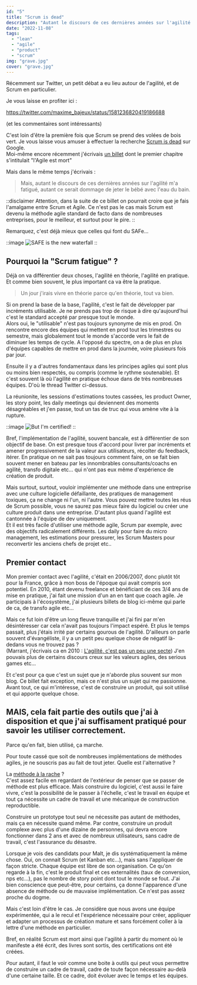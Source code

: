 ```yaml
---
id: "5"
title: "Scrum is dead"
description: "Autant le discours de ces dernières années sur l'agilité m'a fatigué, autant ce serait dommage de jeter le bébé avec l'eau du bain."
date: "2022-11-08"
tags:
  - "lean"
  - "agile"
  - "product"
  - "scrum"
img: "grave.jpg"
cover: "grave.jpg"
---
```


Récemment sur Twitter, un petit débat a eu lieu autour de l'agilité, et de Scrum en particulier.

Je vous laisse en profiter ici :

https://twitter.com/maxime_bajeux/status/1581236820419186688

(et les commentaires sont intéressants)

C'est loin d'être la première fois que Scrum se prend des volées de bois vert. Je vous laisse vous amuser à effectuer la recherche [Scrum is dead](https://www.google.com/search?q=scrum+is+dead&oq=scrum+is+dead) sur Google.  
Moi-même encore récemment j'écrivais [un billet](https://eventuallycoding.com/2021/06/14/pourquoi-le-sujet-nest-plus-dadopter-lagilite-mais-de-changer-de-culture-produit) dont le premier chapitre s'intitulait "l'Agile est mort"

Mais dans le même temps j'écrivais :

> Mais, autant le discours de ces dernières années sur l'agilité m'a fatigué, autant ce serait dommage de jeter le bébé avec l'eau du bain.

::disclaimer
Attention, dans la suite de ce billet on pourrait croire que je fais l'amalgame entre Scrum et Agile. Ce n'est pas le cas mais Scrum est devenu la méthode agile standard de facto dans de nombreuses entreprises, pour le meilleur, et surtout pour le pire.
::

Remarquez, c'est déjà mieux que celles qui font du SAFe...

::image
![SAFE is the new waterfall](/images/safe-waterfall.jpg)
::

## Pourquoi la "Scrum fatigue" ?

Déjà on va différentier deux choses, l'agilité en théorie, l'agilité en pratique. Et comme bien souvent, le plus important ca va être la pratique.

> Un jour j'irais vivre en théorie parce qu'en théorie, tout va bien.

Si on prend la base de la base, l'agilité, c'est le fait de développer par incréments utilisable.
Je ne prends pas trop de risque à dire qu'aujourd'hui c'est le standard accepté par presque tout le monde.  
Alors oui, le "utilisable" n'est pas toujours synonyme de mis en prod. On rencontre encore des équipes qui mettent en prod tout les trimestres ou semestre, mais globalement tout le monde s'accorde vers le fait de diminuer les temps de cycle. A l'opposé du spectre, on a de plus en plus d'équipes capables de mettre en prod dans la journée, voire plusieurs fois par jour.

Ensuite il y a d'autres fondamentaux dans les principes agiles qui sont plus ou moins bien respectés, ou compris (comme le rythme soutenable). Et c'est souvent là où l'agilité en pratique échoue dans de très nombreuses équipes. D'où le thread Twitter ci-dessus.

La réunionite, les sessions d'estimations toutes cassées, les product Owner, les story point, les daily meetings qui deviennent des moments désagréables et j'en passe, tout un tas de truc qui vous amène vite à la rupture.

::image
![But I'm certified!](/images/product-by-scrum-1024x1024.jpg)
::

Bref, l'implémentation de l'agilité, souvent bancale, est à différentier de son objectif de base. On est presque tous d'accord pour livrer par incréments et amener progressivement de la valeur aux utilisateurs, récolter du feedback, itérer. En pratique on ne sait pas toujours comment faire, on se fait bien souvent mener en bateau par les innombrables consultants/coachs en agilité, transfo digitale etc... qui n'ont pas eux même d'expérience de création de produit. 

Mais surtout, surtout, vouloir implémenter une méthode dans une entreprise avec une culture logicielle défaillante, des pratiques de management toxiques, ça ne change ni l'un, ni l'autre. Vous pouvez mettre toutes les réus de Scrum possible, vous ne saurez pas mieux faire du logiciel ou créer une culture produit dans une entreprise. D'autant plus quand l'agilité est cantonnée à l'équipe de dev uniquement.  
Et il est très facile d'utiliser une méthode agile, Scrum par exemple, avec des objectifs radicalement différents. Les daily pour faire du micro management, les estimations pour pressurer, les Scrum Masters pour reconvertir les anciens chefs de projet etc..

## Premier contact

Mon premier contact avec l'agilité, c'était en 2006/2007, donc plutôt tôt pour la France, grâce à mon boss de l'époque qui avait compris son potentiel.
En 2010, étant devenu freelance et bénéficiant de ces 3/4 ans de mise en pratique, j'ai fait une mission d'un an en tant que coach agile. Je participais à l'écosystème, j'ai plusieurs billets de blog ici-même qui parle de ca, de transfo agile etc...

Mais ce fut loin d'être un long fleuve tranquille et j'ai fini par m'en désintéresser car cela n'avait pas toujours l'impact espéré. Et plus le temps passait, plus j'étais irrité par certains gourous de l'agilité. D'ailleurs on parle souvent d'évangéliste, il y a un petit peu quelque chose de négatif là-dedans vous ne trouvez pas ?  
(Marrant, j'écrivais ca en 2010 : [L'agilité, c'est pas un peu une secte](https://eventuallycoding.com/2010/10/28/euh-lagilite-finalement-cest-pas-un-peu-une-secte-2))
J'en pouvais plus de certains discours creux sur les valeurs agiles, des serious games etc...

Et c'est pour ça que c'est un sujet que je n'aborde plus souvent sur mon blog.
Ce billet fait exception, mais ce n'est plus un sujet qui me passionne. Avant tout, ce qui m'intéresse, c'est de construire un produit, qui soit utilisé et qui apporte quelque chose.

## MAIS, cela fait partie des outils que j'ai à disposition et que j'ai suffisament pratiqué pour savoir les utiliser correctement. 

Parce qu'en fait, bien utilisé, ça marche.

Pour toute cassé que soit de nombreuses implémentations de méthodes agiles, je ne souscris pas au fait de tout jeter. Quelle est l'alternative ? 

La [méthode à la rache](https://www.la-rache.com/) ?  
C'est assez facile en regardant de l'extérieur de penser que se passer de méthode est plus efficace. Mais construire du logiciel, c'est aussi le faire vivre, c'est la possibilité de le passer à l'échelle, c'est le travail en équipe et tout ça nécessite un cadre de travail et une mécanique de construction reproductible. 

Construire un prototype tout seul ne nécessite pas autant de méthodes, mais ça en nécessite quand même. Par contre, construire un produit complexe avec plus d'une dizaine de personnes, qui devra encore fonctionner dans 2 ans et avec de nombreux utilisateurs, sans cadre de travail, c'est l'assurance du désastre.

Lorsque je vois des candidats pour Malt, je dis systématiquement la même chose. Oui, on connait Scrum (et Kanban etc...), mais sans l'appliquer de façon stricte. Chaque équipe est libre de son organisation. Ce qu'on regarde à la fin, c'est le produit final et ces externalités (taux de conversion, nps etc...), pas le nombre de story point dont tout le monde se fout.
J'ai bien conscience que peut-être, pour certains, ça donne l'apparence d'une absence de méthode ou de mauvaise implémentation. Ce n'est pas assez proche du dogme.

Mais c'est loin d'être le cas. Je considère que nous avons une équipe expérimentée, qui a le recul et l'expérience nécessaire pour créer, appliquer et adapter un processus de création mature et sans forcément coller à la lettre d'une méthode en particulier.

Bref, en réalité Scrum est mort ainsi que l'agilité à partir du moment où le manifeste a été écrit, des livres sont sortis, des certifications ont été créées.

Pour autant, il faut le voir comme une boite à outils qui peut vous permettre de construire un cadre de travail, cadre de toute façon nécessaire au-delà d'une certaine taille. Et ce cadre, doit évoluer avec le temps et les équipes. 








